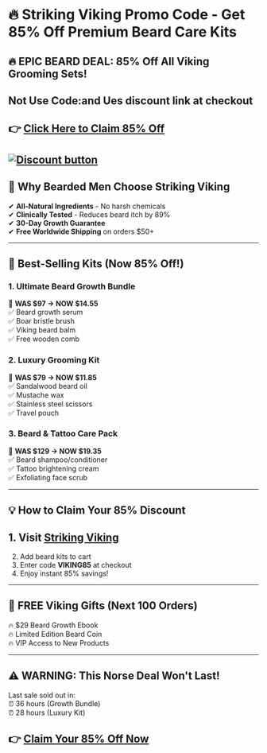 

# 🔥 Striking Viking Promo Code - Get 85% Off Premium Beard Care Kits  
 

## **🔥 EPIC BEARD DEAL: 85% Off All Viking Grooming Sets!**  
## Not Use Code:and Ues discount link at checkout  

## 👉 **[Click Here to Claim 85% Off](https://viking-beard-gear.pxf.io/dODg3k)**  

[![Discount button](https://github.com/user-attachments/assets/b41b9806-ae4b-4ba3-8d12-aa4da6023341)](https://viking-beard-gear.pxf.io/dODg3k)
---

## **🧔 Why Bearded Men Choose Striking Viking**  
✔ **All-Natural Ingredients** - No harsh chemicals  
✔ **Clinically Tested** - Reduces beard itch by 89%  
✔ **30-Day Growth Guarantee**  
✔ **Free Worldwide Shipping** on orders $50+  

---

## **📌 Best-Selling Kits (Now 85% Off!)**  

### **1. Ultimate Beard Growth Bundle**  
📌 **WAS $97 → NOW $14.55**  
✅ Beard growth serum  
✅ Boar bristle brush  
✅ Viking beard balm  
✅ Free wooden comb  

### **2. Luxury Grooming Kit**  
📌 **WAS $79 → NOW $11.85**  
✅ Sandalwood beard oil  
✅ Mustache wax  
✅ Stainless steel scissors  
✅ Travel pouch  

### **3. Beard & Tattoo Care Pack**  
📌 **WAS $129 → NOW $19.35**  
✅ Beard shampoo/conditioner  
✅ Tattoo brightening cream  
✅ Exfoliating face scrub  

---

## **💡 How to Claim Your 85% Discount**  
## 1. Visit **[Striking Viking](https://viking-beard-gear.pxf.io/dODg3k)**  
2. Add beard kits to cart  
3. Enter code **VIKING85** at checkout  
4. Enjoy instant 85% savings!  

---

## **🎁 FREE Viking Gifts (Next 100 Orders)**  
🔥 $29 Beard Growth Ebook  
🔥 Limited Edition Beard Coin  
🔥 VIP Access to New Products  

---

## **⚠️ WARNING: This Norse Deal Won't Last!**  
Last sale sold out in:  
⏰ 36 hours (Growth Bundle)  
⏰ 28 hours (Luxury Kit)  

## 👉 **[Claim Your 85% Off Now](https://viking-beard-gear.pxf.io/dODg3k)**  

